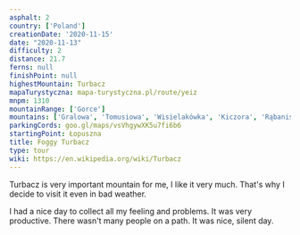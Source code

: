 ```yaml
---
asphalt: 2
country: ['Poland']
creationDate: '2020-11-15'
date: "2020-11-13"
difficulty: 2
distance: 21.7
ferns: null
finishPoint: null
highestMountain: Turbacz
mapaTurystyczna: mapa-turystyczna.pl/route/yeiz
mnpm: 1310
mountainRange: ['Gorce']
mountains: ['Gralowa', 'Tomusiowa', 'Wisielakówka', 'Kiczora', 'Rąbaniska', ]
parkingCords: goo.gl/maps/vsVhgywXK5u7fi6b6
startingPoint: Łopuszna
title: Foggy Turbacz
type: tour
wiki: https://en.wikipedia.org/wiki/Turbacz
---
```


Turbacz is very important mountain for me, I like it very much. That's why I decide to visit it even in bad weather.

I had a nice day to collect all my feeling and problems. It was very productive. There wasn't many people on a path. It was nice, silent day.
